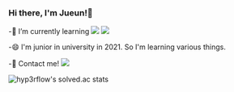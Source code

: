 ### Hi there, I'm Jueun!👋

-🌱 I’m currently learning <img src="https://img.shields.io/badge/C++-00599C?style=flat-square&logo=C%2B%2B&logoColor=white"/></a> <img src="https://img.shields.io/badge/Kotlin-0095D5?style=flat-square&logo=Kotlin&logoColor=white"/></a>

-😄 I'm junior in university in 2021. So I'm learning various things.

-📱 Contact me! <img src="http://img.shields.io/badge/-Instagram-E4405F?style=flat&logo=Instagram&link=https://instagram.com/jeje_0812/" /></a>

![hyp3rflow's solved.ac stats](https://github-readme-solvedac.hyp3rflow.vercel.app/api/?handle=dlwndms0812)

<!--[![solved.ac tier](http://mazassumnida.wtf/api/generate_badge?boj=dlwndms0812)](https://solved.ac/dlwndms0812)-->
